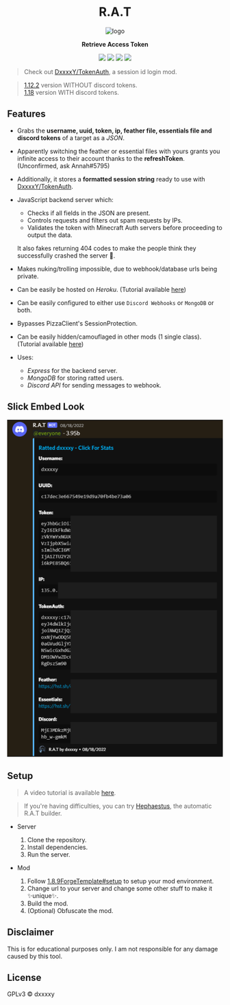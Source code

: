 <div align="center">

# R.A.T

<img src="https://bigrat.monster/media/bigrat.png" alt="logo" width="25%" />

**Retrieve Access Token**

![](https://img.shields.io/badge/MC--VERSION-FORGE_1.8.9-0?style=for-the-badge)
![](https://img.shields.io/badge/Express.js-000000?style=for-the-badge&logo=express&logoColor=white)
![](https://img.shields.io/badge/MongoDB-4EA94B?style=for-the-badge&logo=mongodb&logoColor=white)
![](https://img.shields.io/badge/Discord-5865F2?style=for-the-badge&logo=discord&logoColor=white)

</div>

> Check out [DxxxxY/TokenAuth](https://github.com/DxxxxY/TokenAuth), a session id login mod.

> [1.12.2](https://github.com/DxxxxY/R.A.T/tree/1.12.2) version WITHOUT discord tokens.<br>[1.18](https://github.com/DxxxxY/R.A.T/tree/1.18) version WITH discord tokens.

## Features
- Grabs the **username, uuid, token, ip, feather file, essentials file and discord tokens** of a target as a *JSON*.
- Apparently switching the feather or essential files with yours grants you infinite access to their account thanks to the **refreshToken**. (Unconfirmed, ask Annah#5795)
- Additionally, it stores a **formatted session string** ready to use with [DxxxxY/TokenAuth](https://github.com/DxxxxY/TokenAuth).
- JavaScript backend server which:
  - Checks if all fields in the JSON are present.
  - Controls requests and filters out spam requests by IPs.
  - Validates the token with Minecraft Auth servers before proceeding to output the data.

  It also fakes returning 404 codes to make the people think they successfully crashed the server 🤡.
  
- Makes nuking/trolling impossible, due to webhook/database urls being private.
- Can be easily be hosted on *Heroku*. (Tutorial available [here](https://www.youtube.com/watch?v=JWoBSp8XU_8&t=4s&ab_channel=DxxxxY))
- Can be easily configured to either use `Discord Webhooks` or `MongoDB` or both.
- Bypasses PizzaClient's SessionProtection.
- Can be easily hidden/camouflaged in other mods (1 single class). (Tutorial available [here](https://www.youtube.com/watch?v=XedVI2JHCjA&t=152s&ab_channel=DxxxxY))

- Uses:
  - *Express* for the backend server.
  - *MongoDB* for storing ratted users.
  - *Discord API* for sending messages to webhook.

## Slick Embed Look
![embed.png](.github/embed.png)

## Setup
> A video tutorial is available [here](https://youtu.be/JWoBSp8XU_8).

> If you're having difficulties, you can try [Hephaestus](https://github.com/DxxxxY/Hephaestus), the automatic R.A.T builder.
- Server
  1. Clone the repository.
  2. Install dependencies.
  3. Run the server.

- Mod
  1. Follow [1.8.9ForgeTemplate#setup](https://github.com/DxxxxY/1.8.9ForgeTemplate#setup) to setup your mod environment.
  2. Change url to your server and change some other stuff to make it ✨unique✨.
  3. Build the mod.
  4. (Optional) Obfuscate the mod.

## Disclaimer
This is for educational purposes only. I am not responsible for any damage caused by this tool.

## License
GPLv3 © dxxxxy
